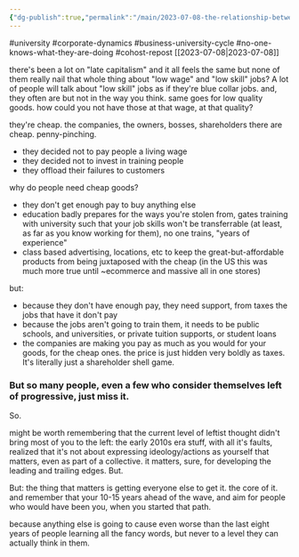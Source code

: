 ```yaml
---
{"dg-publish":true,"permalink":"/main/2023-07-08-the-relationship-between-business-and-university/","noteIcon":"","created":"2023-08-09T14:55:55.102-04:00","updated":"2023-10-06T22:48:55.996-04:00"}
---
```


#university #corporate-dynamics #business-university-cycle #no-one-knows-what-they-are-doing #cohost-repost
[[2023-07-08\|2023-07-08]]

there's been a lot on "late capitalism" and it all feels the same but none of them really nail that whole thing about "low wage" and "low skill" jobs? A lot of people will talk about "low skill" jobs as if they're blue collar jobs. and, they often are but not in the way you think. same goes for low quality goods. how could you not have those at that wage, at that quality?

they're cheap. the companies, the owners, bosses, shareholders there are cheap. penny-pinching.

- they decided not to pay people a living wage
- they decided not to invest in training people
- they offload their failures to customers

why do people need cheap goods?

- they don't get enough pay to buy anything else
- education badly prepares for the ways you're stolen from, gates training with university such that your job skills won't be transferrable (at least, as far as you know working for them), no one trains, "years of experience"
- class based advertising, locations, etc to keep the great-but-affordable products from being juxtaposed with the cheap (in the US this was much more true until ~ecommerce and massive all in one stores)

but:

- because they don't have enough pay, they need support, from taxes the jobs that have it don't pay
- because the jobs aren't going to train them, it needs to be public schools, and universities, or private tuition supports, or student loans
- the companies are making you pay as much as you would for your goods, for the cheap ones. the price is just hidden very boldly as taxes. It's literally just a shareholder shell game.

### But so many people, even a few who consider themselves left of progressive, just miss it.

So.

might be worth remembering that the current level of leftist thought didn't bring most of you to the left: the early 2010s era stuff, with all it's faults, realized that it's not about expressing ideology/actions as yourself that matters, even as part of a collective. it matters, sure, for developing the leading and trailing edges. But.

But: the thing that matters is getting everyone else to get it. the core of it. and remember that your 10-15 years ahead of the wave, and aim for people who would have been you, when you started that path.

because anything else is going to cause even worse than the last eight years of people learning all the fancy words, but never to a level they can actually think in them.
